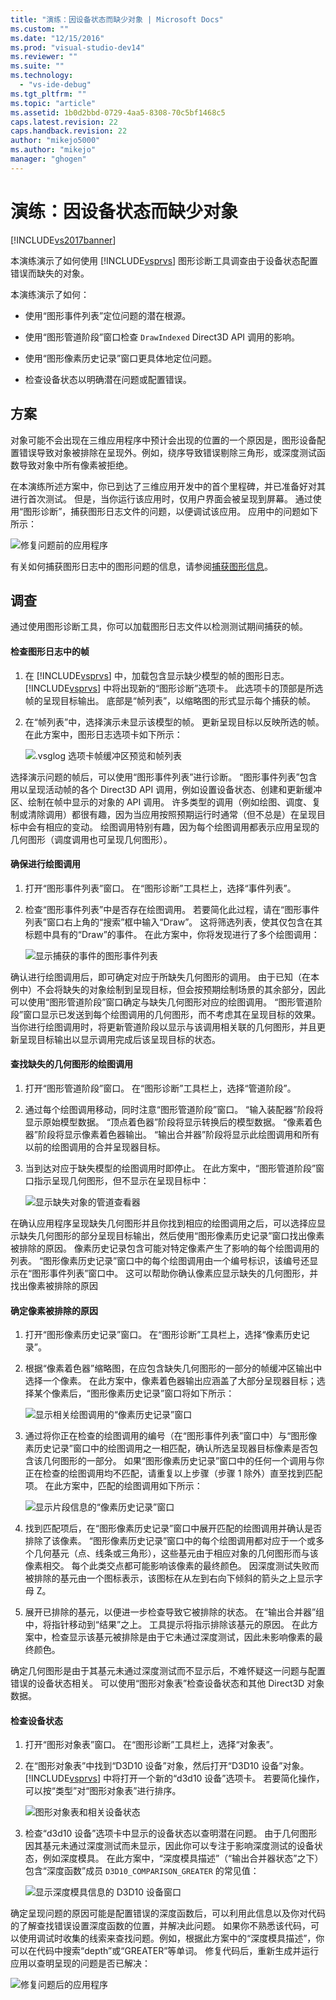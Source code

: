 ```yaml
---
title: "演练：因设备状态而缺少对象 | Microsoft Docs"
ms.custom: ""
ms.date: "12/15/2016"
ms.prod: "visual-studio-dev14"
ms.reviewer: ""
ms.suite: ""
ms.technology: 
  - "vs-ide-debug"
ms.tgt_pltfrm: ""
ms.topic: "article"
ms.assetid: 1b0d2bbd-0729-4aa5-8308-70c5bf1468c5
caps.latest.revision: 22
caps.handback.revision: 22
author: "mikejo5000"
ms.author: "mikejo"
manager: "ghogen"
---
```

# 演练：因设备状态而缺少对象
[!INCLUDE[vs2017banner](../code-quality/includes/vs2017banner.md)]

本演练演示了如何使用 [!INCLUDE[vsprvs](../code-quality/includes/vsprvs_md.md)] 图形诊断工具调查由于设备状态配置错误而缺失的对象。  
  
 本演练演示了如何：  
  
-   使用“图形事件列表”定位问题的潜在根源。  
  
-   使用“图形管道阶段”窗口检查 `DrawIndexed` Direct3D API 调用的影响。  
  
-   使用“图形像素历史记录”窗口更具体地定位问题。  
  
-   检查设备状态以明确潜在问题或配置错误。  
  
## 方案  
 对象可能不会出现在三维应用程序中预计会出现的位置的一个原因是，图形设备配置错误导致对象被排除在呈现外。例如，绕序导致错误剔除三角形，或深度测试函数导致对象中所有像素被拒绝。  
  
 在本演练所述方案中，你已到达了三维应用开发中的首个里程碑，并已准备好对其进行首次测试。 但是，当你运行该应用时，仅用户界面会被呈现到屏幕。 通过使用“图形诊断”，捕获图形日志文件的问题，以便调试该应用。 应用中的问题如下所示：  
  
 ![修复问题前的应用程序](../debugger/media/vsg_walkthru1_firstview.png "vsg\_walkthru1\_firstview")  
  
 有关如何捕获图形日志中的图形问题的信息，请参阅[捕获图形信息](../debugger/capturing-graphics-information.md)。  
  
## 调查  
 通过使用图形诊断工具，你可以加载图形日志文件以检测测试期间捕获的帧。  
  
#### 检查图形日志中的帧  
  
1.  在 [!INCLUDE[vsprvs](../code-quality/includes/vsprvs_md.md)] 中，加载包含显示缺少模型的帧的图形日志。[!INCLUDE[vsprvs](../code-quality/includes/vsprvs_md.md)] 中将出现新的“图形诊断”选项卡。 此选项卡的顶部是所选帧的呈现目标输出。 底部是“帧列表”，以缩略图的形式显示每个捕获的帧。  
  
2.  在“帧列表”中，选择演示未显示该模型的帧。 更新呈现目标以反映所选的帧。 在此方案中，图形日志选项卡如下所示：  
  
     ![.vsglog 选项卡帧缓冲区预览和帧列表](~/docs/debugger/graphics/media/vsg_walkthru1_experiment.png "vsg\_walkthru1\_experiment")  
  
 选择演示问题的帧后，可以使用“图形事件列表”进行诊断。 “图形事件列表”包含用以呈现活动帧的各个 Direct3D API 调用，例如设置设备状态、创建和更新缓冲区、绘制在帧中显示的对象的 API 调用。 许多类型的调用（例如绘图、调度、复制或清除调用）都很有趣，因为当应用按照预期运行时通常（但不总是）在呈现目标中会有相应的变动。 绘图调用特别有趣，因为每个绘图调用都表示应用呈现的几何图形（调度调用也可呈现几何图形）。  
  
#### 确保进行绘图调用  
  
1.  打开“图形事件列表”窗口。 在“图形诊断”工具栏上，选择“事件列表”。  
  
2.  检查“图形事件列表”中是否存在绘图调用。 若要简化此过程，请在“图形事件列表”窗口右上角的“搜索”框中输入“Draw”。 这将筛选列表，使其仅包含在其标题中具有的“Draw”的事件。 在此方案中，你将发现进行了多个绘图调用：  
  
     ![显示捕获的事件的图形事件列表](../debugger/media/vsg_walkthru1_.png "vsg\_walkthru1\_")  
  
 确认进行绘图调用后，即可确定对应于所缺失几何图形的调用。 由于已知（在本例中）不会将缺失的对象绘制到呈现目标，但会按预期绘制场景的其余部分，因此可以使用“图形管道阶段”窗口确定与缺失几何图形对应的绘图调用。 “图形管道阶段”窗口显示已发送到每个绘图调用的几何图形，而不考虑其在呈现目标的效果。 当你进行绘图调用时，将更新管道阶段以显示与该调用相关联的几何图形，并且更新呈现目标输出以显示调用完成后该呈现目标的状态。  
  
#### 查找缺失的几何图形的绘图调用  
  
1.  打开“图形管道阶段”窗口。 在“图形诊断”工具栏上，选择“管道阶段”。  
  
2.  通过每个绘图调用移动，同时注意“图形管道阶段”窗口。 “输入装配器”阶段将显示原始模型数据。 “顶点着色器”阶段将显示转换后的模型数据。 “像素着色器”阶段将显示像素着色器输出。 “输出合并器”阶段将显示此绘图调用和所有以前的绘图调用的合并呈现器目标。  
  
3.  当到达对应于缺失模型的绘图调用时即停止。 在此方案中，“图形管道阶段”窗口指示呈现几何图形，但不显示在呈现目标中：  
  
     ![显示缺失对象的管道查看器](../debugger/media/vsg_walkthru1_pipeline.png "vsg\_walkthru1\_pipeline")  
  
 在确认应用程序呈现缺失几何图形并且你找到相应的绘图调用之后，可以选择应显示缺失几何图形的部分呈现目标输出，然后使用“图形像素历史记录”窗口找出像素被排除的原因。 像素历史记录包含可能对特定像素产生了影响的每个绘图调用的列表。 “图形像素历史记录”窗口中的每个绘图调用由一个编号标识，该编号还显示在“图形事件列表”窗口中。 这可以帮助你确认像素应显示缺失的几何图形，并找出像素被排除的原因  
  
#### 确定像素被排除的原因  
  
1.  打开“图形像素历史记录”窗口。 在“图形诊断”工具栏上，选择“像素历史记录”。  
  
2.  根据“像素着色器”缩略图，在应包含缺失几何图形的一部分的帧缓冲区输出中选择一个像素。 在此方案中，像素着色器输出应涵盖了大部分呈现器目标；选择某个像素后，“图形像素历史记录”窗口将如下所示：  
  
     ![显示相关绘图调用的“像素历史记录”窗口](../debugger/media/vsg_walkthru1_hist1.png "vsg\_walkthru1\_hist1")  
  
3.  通过将你正在检查的绘图调用的编号（在“图形事件列表”窗口中）与“图形像素历史记录”窗口中的绘图调用之一相匹配，确认所选呈现器目标像素是否包含该几何图形的一部分。 如果“图形像素历史记录”窗口中的任何一个调用与你正在检查的绘图调用均不匹配，请重复以上步骤（步骤 1 除外）直至找到匹配项。 在此方案中，匹配的绘图调用如下所示：  
  
     ![显示片段信息的“像素历史记录”窗口](../debugger/media/vsg_walkthru1_hist2.png "vsg\_walkthru1\_hist2")  
  
4.  找到匹配项后，在“图形像素历史记录”窗口中展开匹配的绘图调用并确认是否排除了该像素。 “图形像素历史记录”窗口中的每个绘图调用都对应于一个或多个几何基元（点、线条或三角形），这些基元由于相应对象的几何图形而与该像素相交。 每个此类交点都可能影响该像素的最终颜色。 因深度测试失败而被排除的基元由一个图标表示，该图标在从左到右向下倾斜的箭头之上显示字母 Z。  
  
5.  展开已排除的基元，以便进一步检查导致它被排除的状态。 在“输出合并器”组中，将指针移动到“结果”之上。 工具提示将指示排除该基元的原因。 在此方案中，检查显示该基元被排除是由于它未通过深度测试，因此未影响像素的最终颜色。  
  
 确定几何图形是由于其基元未通过深度测试而不显示后，不难怀疑这一问题与配置错误的设备状态相关。 可以使用“图形对象表”检查设备状态和其他 Direct3D 对象数据。  
  
#### 检查设备状态  
  
1.  打开“图形对象表”窗口。 在“图形诊断”工具栏上，选择“对象表”。  
  
2.  在“图形对象表”中找到“D3D10 设备”对象，然后打开“D3D10 设备”对象。[!INCLUDE[vsprvs](../code-quality/includes/vsprvs_md.md)] 中将打开一个新的“d3d10 设备”选项卡。 若要简化操作，可以按“类型”对“图形对象表”进行排序。  
  
     ![图形对象表和相关设备状态](../debugger/media/vsg_walkthru1_objtable.png "vsg\_walkthru1\_objtable")  
  
3.  检查“d3d10 设备”选项卡中显示的设备状态以查明潜在问题。 由于几何图形因其基元未通过深度测试而未显示，因此你可以专注于影响深度测试的设备状态，例如深度模具。 在此方案中，“深度模具描述”（“输出合并器状态”之下）包含“深度函数”成员 `D3D10_COMPARISON_GREATER` 的常见值：  
  
     ![显示深度模具信息的 D3D10 设备窗口](../debugger/media/vsg_walkthru1_devicestate.png "vsg\_walkthru1\_devicestate")  
  
 确定呈现问题的原因可能是配置错误的深度函数后，可以利用此信息以及你对代码的了解查找错误设置深度函数的位置，并解决此问题。 如果你不熟悉该代码，可以使用调试时收集的线索来查找问题。例如，根据此方案中的“深度模具描述”，你可以在代码中搜索“depth”或“GREATER”等单词。 修复代码后，重新生成并运行应用以查明呈现的问题是否已解决：  
  
 ![修复问题后的应用程序](~/docs/debugger/graphics/media/vsg_walkthru1_finalview.png "vsg\_walkthru1\_finalview")